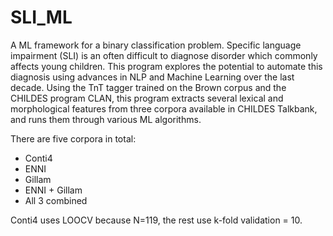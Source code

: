 # SLI_ML
A ML framework for a binary classification problem. Specific language impairment (SLI) is an often difficult to diagnose disorder which commonly affects young children. This program explores the potential to automate this diagnosis using advances in NLP and Machine Learning over the last decade. Using the TnT tagger trained on the Brown corpus and the CHILDES program CLAN, this program extracts several lexical and morphological features from three corpora available in CHILDES Talkbank, and runs them through various ML algorithms.

There are five corpora in total:
  - Conti4
  - ENNI
  - Gillam
  - ENNI + Gillam
  - All 3 combined

Conti4 uses LOOCV because N=119, the rest use k-fold validation = 10.

